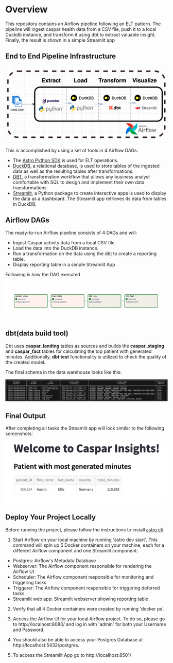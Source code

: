 Overview
========

This repository contains an Airflow pipeline following an ELT pattern. The pipeline will ingest caspar health data from a CSV file, push it to a local Duckdb instance, and transform it using dbt to extract valuable insight. Finally, the result is 
shown in a simple Streamlit app 

## End to End Pipeline Infrastructure

![Infra](include/resource/end2endpipeline.png)

This is accomplished by using a set of tools in 4 Airflow DAGs:

- The [Astro Python SDK](https://astro-sdk-python.readthedocs.io/en/stable/index.html) is used for ELT operations.
- [DuckDB](https://duckdb.org/), a relational database, is used to store tables of the ingested data as well as the resulting tables after transformations.
- [DBT](https://docs.getdbt.com/docs/collaborate/documentation), a transformation workflow that allows any business analyst comfortable with SQL to design and implement their own data transformations
- [Streamlit](https://streamlit.io/), a Python package to create interactive apps is used to display the data as a dashboard. The Streamlit app retrieves its data from tables in DuckDB.

## Airflow DAGs

The ready-to-run Airflow pipeline consists of 4 DAGs and will:

- Ingest Caspar activity data from a local CSV file.
- Load the data into the DuckDB instance.
- Run a transformation on the data using the dbt to create a reporting table.
- Display reporting table in a simple Streamlit App

Following is how the DAG executed

![Airflow DAG](include/resource/airflow_dag.png)

## dbt(data build tool)
Dbt uses **caspar_landing** tables as sources and builds the **caspar_staging** and **caspar_fact** tables for calculating the top patient with generated minutes. Additionally, **dbt test** functionality is utilized to check the quality of the created model.

The final schema in the data warehouse looks like this:

![Duckdb DW](include/resource/dw_tables.png)

## Final Output

After completing all tasks the Streamlit app will look similar to the following screenshots:

![Caspar Insight](include/resource/caspar_reporting_table.png)

## Deploy Your Project Locally
Before running the project, please follow the instructions to install [astro cli](https://docs.astronomer.io/astro/cli/install-cli)

1. Start Airflow on your local machine by running 'astro dev start'. This command will spin up 5 Docker containers on your machine, each for a different Airflow component and one Streamlit component:

- Postgres: Airflow's Metadata Database
- Webserver: The Airflow component responsible for rendering the Airflow UI
- Scheduler: The Airflow component responsible for monitoring and triggering tasks
- Triggerer: The Airflow component responsible for triggering deferred tasks
- Streamlit web app: Streamlit webserver showing reporting table

2. Verify that all 4 Docker containers were created by running 'docker ps'.

3. Access the Airflow UI for your local Airflow project. To do so, please go to http://localhost:8080/ and log in with 'admin' for both your Username and Password.

4. You should also be able to access your Postgres Database at http://localhost:5432/postgres.

5. To access the Streamlit App go to http://localhost:8501/
